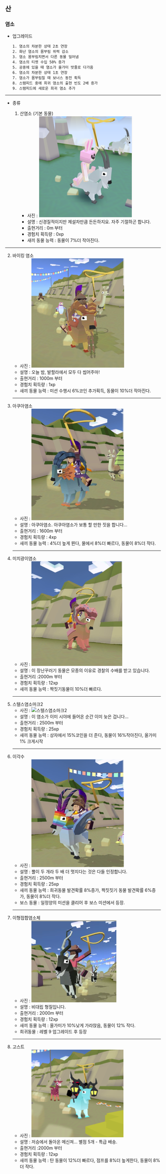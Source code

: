 ## 산
### 염소

+ 업그레이드

      1. 염소의 차분한 상태 2초 연장
      2. 화난 염소의 몸부림 위력 감소
      3. 염소 몸부림치면서 다른 동물 밀어냄
      4. 염소의 티켓 수입 50% 증가
      5. 공중에 있을 때 염소가 올가미 밧줄로 다가옴
      6. 염소의 차분한 상태 1초 연장
      7. 염소가 몸부림칠 때 보너스 동전 획득
      8. 스탬피드 중에 희귀 염소의 출현 빈도 2배 증가
      9. 스탬피드에 새로운 희귀 염소 추가
***
+ 종류

  1. 산염소 (기본 동물)
      + 사진 : ![산염소](./산염소.PNG)
      + 설명 : 신경질적이지만 제설차만큼 든든하지요. 자주 기절하곤 합니다.
      + 출현거리 : 0m 부터
      + 경험치 획득량 : 0xp
      + 새끼 동물 능력 : 동물이 7%더 작아진다.
***
  2. 바이킹 염소
      + 사진 : ![바이킹염소](./바이킹염소.PNG)
      + 설명 : 오늘 밤, 발할라에서 모두 다 씹어주마!
      + 출현거리 : 1000m 부터
      + 경험치 획득량 : 1xp
      + 새끼 동물 능력 : 미션 수행시 6%코인 추가획득, 동물이 10%더 작아진다.
      ***
  3. 아쿠아염소
      + 사진 : ![아쿠아염소](./아쿠아염소.PNG)
      + 설명 : 아쿠아염소. 아쿠아염소가 보통 할 만한 짓을 합니다...
      + 출현거리 : 1600m 부터
      + 경험치 획득량 : 4xp
      + 새끼 동물 능력 : 4%더 높게 뛴다, 물에서 8%더 빠르다, 동물이 8%더 작다.
      ***
  4. 미치광이염소
      + 사진 : ![미치광이염소](./미치광이염소.PNG)
      + 설명 : 이 장난꾸러기 동물은 모종의 이유로 경찰의 수배를 받고 있습니다.
      + 출현거리 :2000m 부터
      + 경험치 획득량 : 12xp
      + 새끼 동물 능력 : 짝짓기동물이 10%더 빠르다.
      ***
  5. 스텔스염소마크2
      + 사진 : ![스텔스염소마크2](./스텔스염소마크2.PNG)
      + 설명 : 이 염소가 이미 시야에 들어온 순간 이미 늦은 겁니다...
      + 출현거리 : 2500m 부터
      + 경험치 획득량 : 25xp
      + 새끼 동물 능력 : 상자에서 15%코인을 더 준다, 동물이 16%작아진다, 올가미 1% 크게시작
      ***
  6. 이각수
      + 사진 : ![이각수](./이각수.PNG)
      + 설명 : 뿔이 두 개라 두 배 더 멋지다는 것은 다들 인정합니다.
      + 출현거리 : 2500m 부터
      + 경험치 획득량 : 25xp
      + 새끼 동물 능력 : 희귀동물 발견확률 8%증가, 짝짓짓기 동물 발견확률 6%증가, 동물이 8%더 작다.
      + 보스 동물 : 일정양의 미션을 클리어 후 보스 미션에서 등장.
      ***
  7. 이형접합염소체
      + 사진 : ![이형접합염소체](./이형접합염소.PNG)
      + 설명 : 비대립 형질입니다.
      + 출현거리 : 2000m 부터
      + 경험치 획득량 : 12xp
      + 새끼 동물 능력 : 올가미가 10%낮게 가라앉음, 동물이 12% 작다.
      + 희귀동물 : 레벨 9 업그레이드 후 등장
      ***
  8. 고스트
      + 사진 : ![고스트](./고스트.PNG)
      + 설명 : 저승에서 돌아온 메신져... 별점 5개 - 특급 배송.
      + 출현거리 :2000m 부터
      + 경험치 획득량 : 12xp
      + 새끼 동물 능력 : 탄 동물이 12%더 빠르다, 점프를 8%더 높게한다, 동물이 8%더 작다.
